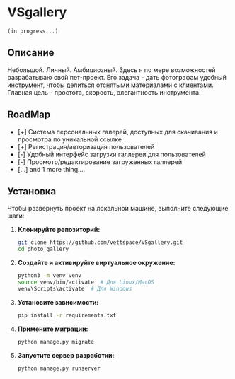 # VSgallery 
```(in progress...)```

## Описание

Небольшой. Личный. Амбициозный.
Здесь я по мере возможностей разрабатываю свой пет-проект. Его задача - дать 
фотографам удобный инструмент, чтобы делиться отснятыми материалами с 
клиентами. Главная цель - простота, скорость, элегантность инструмента.

## RoadMap

- [+] Система персональных галерей, доступных для скачивания и просмотра по уникальной ссылке
- [+] Регистрация/авторизация пользователей 
- [-] Удобный интерфейс загрузки галлереи для пользователей 
- [-] Просмотр/редактирование загруженных галлерей 
- [...] and 1 more thing…. 


## Установка

Чтобы развернуть проект на локальной машине, выполните следующие шаги:

1. **Клонируйте репозиторий:**
   ```bash
   git clone https://github.com/vettspace/VSgallery.git
   cd photo_gallery
   ```

2. **Создайте и активируйте виртуальное окружение:**
   ```bash
   python3 -m venv venv
   source venv/bin/activate  # Для Linux/MacOS
   venv\Scripts\activate  # Для Windows
   ```

3. **Установите зависимости:**
   ```bash
   pip install -r requirements.txt
   ```

4. **Примените миграции:**
   ```bash
   python manage.py migrate
   ```

5. **Запустите сервер разработки:**
   ```bash
   python manage.py runserver
   ```
